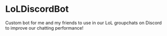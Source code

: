 # LoLDiscordBot
Custom bot for me and my friends to use in our LoL groupchats on Discord to improve our chatting performance!
